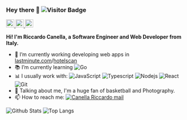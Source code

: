 ### Hey there 👋 ![Visitor Badge](https://visitor-badge.laobi.icu/badge?page_id=thecreazy.thecreazy)

<a href="https://www.linkedin.com/in/riccardocanella/" target="_blank">
  <img alt="Borja's LinkedIn" width="22px" src="https://cdn.jsdelivr.net/npm/simple-icons@v3/icons/linkedin.svg" />
</a>
<a href="https://github.com/thecreazy">
  <img alt="Borja's GitHub" width="22px" src="https://cdn.jsdelivr.net/npm/simple-icons@v3/icons/github.svg" />
</a>
<a href="mailto:canella_riccardo@icloud.com">
  <img alt="Borja's Mail" width="22px" src="https://cdn.jsdelivr.net/npm/simple-icons@v3/icons/gmail.svg" />
</a> 
<br />

**Hi! I'm Riccardo Canella, a Software Engineer and Web Developer from Italy.**

- 👷 I’m currently working developing web apps in [lastminute.com](http://lastminute.com)/[hotelscan](http://hotelscan.com/ab-b)
- 📚 I’m currently learning  ![Go](https://img.shields.io/badge/-Go-black?style=flat&logo=go)
- 📊 I usually work with:
![JavaScript](https://img.shields.io/badge/-JavaScript-black?style=flat&logo=javascript)
![Typescript](https://img.shields.io/badge/-Typescript-black?style=flat&logo=typescript)
![Nodejs](https://img.shields.io/badge/-Nodejs-black?style=flat&logo=Node.js)
![React](https://img.shields.io/badge/-React-black?style=flat&logo=react)
![Git](https://img.shields.io/badge/-Git-black?style=flat&logo=git)
- 💬 Talking about me, I'm a huge fan of basketball and Photography.
- 📫 How to reach me: <a href="mailto:canella_riccardo@icloud.com" alt="Canella Riccardo mail">
  <img src="https://img.shields.io/badge/canella_riccardo@icloud.com-black?logo=icloud-bl" title="Go To mail" alt="Canella Riccardo mail"/>
</a>

![Github Stats](https://github-readme-stats.vercel.app/api?username=thecreazy&count_private=true&show_icons=true&include_all_commits=true&theme=tokyonight)
![Top Langs](https://github-readme-stats.vercel.app/api/top-langs/?username=thecreazy&layout=compact&hide=jupyter%20notebook,scilab,java&theme=chartreuse-dark&langs_count=9)

